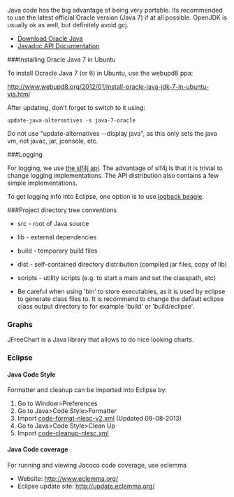 Java code has the big advantage of being very portable. Its recommended to use the latest official Oracle version (Java 7) if at all possible. OpenJDK is usually ok as well, but definitely avoid gcj.

* [Download Oracle Java](http://www.oracle.com/technetwork/java/javase/downloads/index.html)
* [Javadoc API Documentation](http://docs.oracle.com/javase/7/docs/api/)

###Installing Oracle Java 7 in Ubuntu

To install Ocracle Java 7 (or 6) in Ubuntu, use the webupd8 ppa:

http://www.webupd8.org/2012/01/install-oracle-java-jdk-7-in-ubuntu-via.html

After updating, don't forget to switch to it using:

    update-java-alternatives -s java-7-oracle

Do not use "update-alternatives --display java", as this only sets the java vm, not javac, jar, jconsole, etc.

###Logging

For logging, we use [the slf4j api](http://www.slf4j.org). The advantage of slf4j is that it is trivial to change logging implementations. The API distribution also contains a few simple implementations.

To get logging info into Eclipse, one option is to use [logback beagle](http://logback.qos.ch/beagle).

###Project directory tree conventions

* src - root of Java source
* lib - external dependencies
* build - temporary build files
* dist - self-contained directory distribution (compiled jar files, copy of lib)
* scripts - utility scripts (e.g. to start a main and set the classpath, etc)

* Be careful when using 'bin' to store executables, as it is used by eclipse to generate class files to. 
  It is recommend to change the default eclipse class output directory to for example 'build' or 'build/eclipse'. 


### Graphs

JFreeChart is a Java library that allows to do nice looking charts.

### Eclipse

#### Java Code Style

Formatter and cleanup can be imported into Eclipse by:

1. Go to Window>Preferences 
2. Go to Java>Code Style>Formatter
3. Import [code-format-nlesc-v2.xml](java-eclipse-config/code-format-nlesc-v2.xml) (Updated 08-08-2013)
4. Go to Java>Code Style>Clean Up
5. Import [code-cleanup-nlesc.xml](java-eclipse-config/code-cleanup-nlesc.xml)

#### Java Code coverage

For running and viewing Jacoco code coverage, use eclemma

- Website: http://www.eclemma.org/
- Eclipse update site: http://update.eclemma.org/



